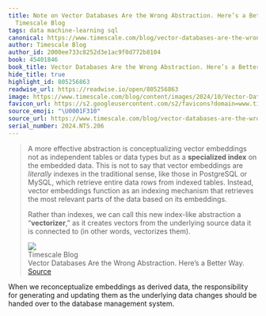 ```yaml
---
title: Note on Vector Databases Are the Wrong Abstraction. Here’s a Better Way. via
  Timescale Blog
tags: data machine-learning sql
canonical: https://www.timescale.com/blog/vector-databases-are-the-wrong-abstraction/
author: Timescale Blog
author_id: 2000ee733c8252d3e1ac9f0d772b8104
book: 45401846
book_title: Vector Databases Are the Wrong Abstraction. Here’s a Better Way.
hide_title: true
highlight_id: 805256863
readwise_url: https://readwise.io/open/805256863
image: https://www.timescale.com/blog/content/images/2024/10/Vector-Databases-are-the-wrong-abstraction.png
favicon_url: https://s2.googleusercontent.com/s2/favicons?domain=www.timescale.com
source_emoji: "\U0001F310"
source_url: https://www.timescale.com/blog/vector-databases-are-the-wrong-abstraction/#:~:text=A%20more%20effective,words%2C%20vectorizes%20them%29.
serial_number: 2024.NTS.206
---
```

> A more effective abstraction is conceptualizing vector embeddings not as independent tables or data types but as a **specialized index** on the embedded data. This is not to say that vector embeddings are *literally* indexes in the traditional sense, like those in PostgreSQL or MySQL, which retrieve entire data rows from indexed tables. Instead, vector embeddings function as an indexing mechanism that retrieves the most relevant parts of the data based on its embeddings.
> 
> Rather than indexes, we can call this new index-like abstraction a “**vectorizer**,” as it creates vectors from the underlying source data it is connected to (in other words, vectorizes them).
> <div class="quoteback-footer"><div class="quoteback-avatar"><img class="mini-favicon" src="https://s2.googleusercontent.com/s2/favicons?domain=www.timescale.com"></div><div class="quoteback-metadata"><div class="metadata-inner"><span style="display:none">FROM:</span><div aria-label="Timescale Blog" class="quoteback-author"> Timescale Blog</div><div aria-label="Vector Databases Are the Wrong Abstraction. Here’s a Better Way." class="quoteback-title"> Vector Databases Are the Wrong Abstraction. Here’s a Better Way.</div></div></div><div class="quoteback-backlink"><a target="_blank" aria-label="go to the full text of this quotation" rel="noopener" href="https://www.timescale.com/blog/vector-databases-are-the-wrong-abstraction/#:~:text=A%20more%20effective,words%2C%20vectorizes%20them%29." class="quoteback-arrow"> Source</a></div></div>

When we reconceptualize embeddings as derived data, the responsibility for generating and updating them as the underlying data changes should be handed over to the database management system.